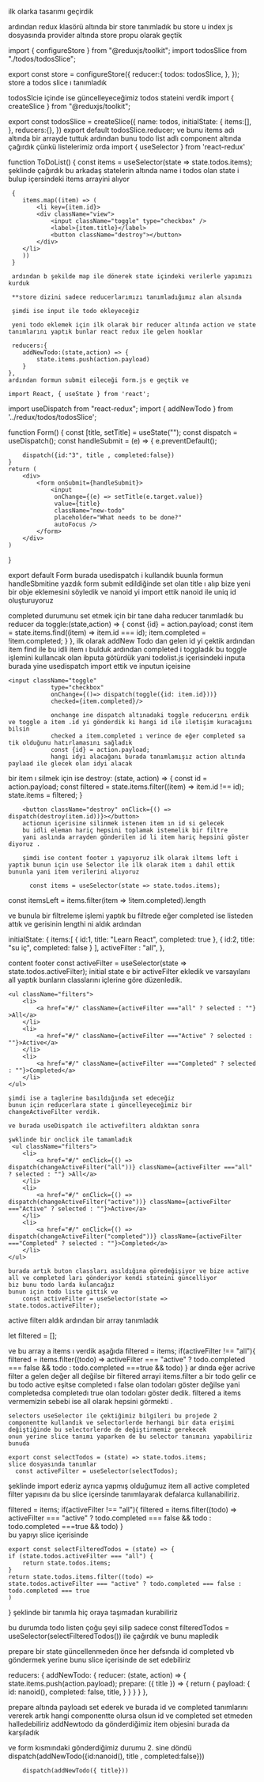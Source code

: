 ilk olarka tasarımı geçirdik 

ardından redux klasörü altında bir store tanımladık 
bu store u index js dosyasında provider altında store propu olarak geçtik

import { configureStore } from "@reduxjs/toolkit";
import todosSlice from "./todos/todosSlice";

export const store = configureStore({
    reducer:{
        todos: todosSlice,
    },
});
store a todos slice ı tanımladık

todosSlcie içinde ise güncelleyeceğimiz todos stateini verdik 
import { createSlice } from "@reduxjs/toolkit";

export const todosSlice = createSlice({
    name: todos,
    initialState: {
        items:[],
    },
    reducers:{},
})
export default todosSlice.reducer;
ve bunu items adı altında bir arrayde tuttuk
ardından bunu todo list adlı component altında çağırdık çünkü listelerimiz orda 
import { useSelector } from 'react-redux'

function ToDoList() {
const items = useSelector(state => state.todos.items); 
şeklinde çağırdık 
bu arkadaş statelerin altında name i todos olan state i bulup içersindeki items arrayini alıyor


     {
        items.map((item) => (
            <li key={item.id}>
            <div className="view">
                <input className="toggle" type="checkbox" />
                <label>{item.title}</label>
                <button className="destroy"></button>
            </div>
        </li>
        ))
     }

     ardından b şekilde map ile dönerek state içindeki verilerle yapımızı kurduk

     **store dizini sadece reducerlarımızı tanımladığımız alan alsında 

     şimdi ise input ile todo ekleyeceğiz 

     yeni todo eklemek için ilk olarak bir reducer altında action ve state tanımlarını yaptık bunlar react redux ile gelen hooklar 

     reducers:{
        addNewTodo:(state,action) => {
            state.items.push(action.payload)
        }
    },
    ardından formun submit eileceği form.js e geçtik ve

    import React, { useState } from 'react';
import useDispatch from "react-redux";
import { addNewTodo } from '../redux/todos/todosSlice';

function Form() {
    const [title, setTitle] = useState("");
    const dispatch = useDispatch();
    const handleSubmit = (e) => {
        e.preventDefault();

        dispatch({id:"3", title , completed:false})
    }
    return (
        <div>
            <form onSubmit={handleSubmit}>
                <input
                 onChange={(e) => setTitle(e.target.value)} 
                 value={title}
                 className="new-todo" 
                 placeholder="What needs to be done?" 
                 autoFocus />
            </form>
        </div>
    )
}

export default Form
burada usedispatch i kullandık buunla formun handleSbmitine yazdık form submit edildiğinde set olan title ı alıp bize yeni bir obje eklemesini söyledik
ve nanoid yi import ettik 
nanoid ile uniq id oluşturuyoruz 

completed durumunu set etmek için bir tane daha reducer tanımladık
bu reducer da 
 toggle:(state,action) => {
            const {id} = action.payload;
            const item = state.items.find((item) => item.id === id);
            item.completed = !item.completed;
        }
    },
    ilk olarak addNew Todo dan gelen id yi çektik 
    ardından item find ile bu idli item ı bulduk
    ardından completed i toggladık 
    bu toggle işlemini kullancak olan ibputa götürdük yani todolist.js içerisindeki inputa 
    burada yine usedispatch import ettik 
    ve inputun içeisine

    <input className="toggle" 
                type="checkbox" 
                onChange={()=> dispatch(toggle({id: item.id}))} 
                checked={item.completed}/>

                onchange ine dispatch altınadaki toggle reducerını erdik ve toggle a item .id yi gönderdik ki hangi id ile iletişim kuracağını bilsin 
                checked a item.completed ı verince de eğer completed sa tik olduğunu hatırlamasını sağladık 
                const {id} = action.payload;
                hangi idyi alacağanı burada tanımlamışız action altında paylaad ile glecek olan idyi alacak 

bir item ı silmek için ise 
 destroy: (state, action) => {
            const id = action.payload;
            const filtered = state.items.filter((item) => item.id !== id);
            state.items = filtered;
        }

        <button className="destroy" onClick={() => dispatch(destroy(item.id))}></button>
        actionun içerisine silinmek istenen item ın id si gelecek 
        bu idli eleman hariç hepsini toplamak istemelik bir filtre 
        yani aslında arrayden gönderilen id li item hariç hepsini göster diyoruz .

        şimdi ise content footer ı yapıyoruz ilk olarak iltems left i yaptık bunun için use Selector ile ilk olarak item ı dahil ettik bununla yani item verilerini alıyoruz 

          const items = useSelector(state => state.todos.items);


  const itemsLeft = items.filter(item => !item.completed).length

ve bunula bir filtreleme işlemi yaptık bu filtrede eğer completed ise listeden attık ve gerisinin lengthi ni aldık 
ardından 


  initialState: {
        items:[
            {
                id:1,
                title: "Learn React",
                completed: true
            },
            {
                id:2,
                title: "su iç",
                completed: false
            }
        ],
        activeFilter : "all",
    },

content footer
  const activeFilter = useSelector(state => state.todos.activeFilter);
initial state e bir activeFilter ekledik ve varsayılanı all yaptık 
bunların classlarını içlerine göre düzenledik.


    <ul className="filters">
        <li>
            <a href="#/" className={activeFilter ==="all" ? selected : ""} >All</a>
        </li>
        <li>
            <a href="#/" className={activeFilter ==="Active" ? selected : ""}>Active</a>
        </li>
        <li>
            <a href="#/" className={activeFilter ==="Completed" ? selected : ""}>Completed</a>
        </li>
    </ul>

    şimdi ise a taglerine basıldığında set edeceğiz 
    bunun için reducerlara state i güncelleyeceğimiz bir changeActiveFilter verdik.

    ve burada useDispatch ile activefilterı aldıktan sonra 

    şwklinde bir onclick ile tamamladık
     <ul className="filters">
        <li>
            <a href="#/" onClick={() => dispatch(changeActiveFilter("all"))} className={activeFilter ==="all" ? selected : ""} >All</a>
        </li>
        <li>
            <a href="#/" onClick={() => dispatch(changeActiveFilter("active"))} className={activeFilter ==="Active" ? selected : ""}>Active</a>
        </li>
        <li>
            <a href="#/" onClick={() => dispatch(changeActiveFilter("completed"))} className={activeFilter ==="Completed" ? selected : ""}>Completed</a>
        </li>
    </ul>

    burada artık buton classları asıldığına göredeğişiyor ve bize active all ve completed ları gönderiyor kendi stateini güncelliyor 
    biz bunu todo larda kulancağız
    bunun için todo liste gittik ve 
        const activeFilter = useSelector(state => state.todos.activeFilter);

active filterı aldık 
ardından bir array tanımladık 

let filtered = [];

ve bu array a items ı verdik aşağıda 
filtered = items;
    if(activeFilter !== "all"){
        filtered = items.filter((todo) => activeFilter === "active" 
        ? todo.completed === false && todo 
        : todo.completed ===true && todo)
    } 
    ar dında eğer acrive filter a gelen değer all değilse bir filtered arrayi 
    items.filter a bir todo gelir ce bu todo active eşitse completed ı false olan todoları göster değilse yani completedsa completedı true olan todoları göster dedik.
    filtered a items vermemizin sebebi ise all olarak hepsini görmekti .

    selectors useSelector ile çektiğimiz bilgileri bu projede 2 componentte kullandık ve selectorlerde herhangi bir data erişimi değiştiğinde bu selectorlerde de değiştirmemiz gerekecek
    onun yerine slice tanımı yaparken de bu selector tanımını yapabiliriz bunuda 

    export const selectTodos = (state) => state.todos.items;
    slice dosyasında tanımlar
      const activeFilter = useSelector(selectTodos);

şeklinde import ederiz
ayrıca yapmış olduğumuz item all active completed filter yapısını da bu slice içersinde tanımlayarak defalarca kullanabiliriz.

 filtered = items;
    if(activeFilter !== "all"){
        filtered = items.filter((todo) => activeFilter === "active" 
        ? todo.completed === false && todo 
        : todo.completed ===true && todo)
    }  
    bu yapıyı slice içerisinde 

    export const selectFilteredTodos = (state) => {
    if (state.todos.activeFilter === "all") {
        return state.todos.items;
    } 
    return state.todos.items.filter((todo) => 
    state.todos.activeFilter === "active" ? todo.completed === false : todo.completed === true 
    )
}
şeklinde bir tanımla hiç oraya taşımadan kurabiliriz

bu durumda todo listen çoğu şeyi silip sadece
const filteredTodos = useSelector(selectFilteredTodos())
ile çağırdık ve bunu mapledik


prepare 
bir state güncellenmeden önce her defsında id completed vb göndermek yerine bunu slice içerisinde de set edebiliriz 

 reducers: {
        addNewTodo: {
            reducer: (state, action) => {
                state.items.push(action.payload);
                prepare: ({ title }) => {
                    return {
                        payload: {
                            id: nanoid(),
                            completed: false,
                            title,
                        }
                    }
                }
            }
        },

prepare altında payloadı set ederek ve burada id ve completed tanımlarını vererek artık hangi componentte olursa olsun id ve completed set etmeden halledebiliriz addNewtodo da gönderdiğimiz item objesini burada da karşıladık 

ve form kısmındaki gönderdiğimiz durumu 2. sine döndü 
        dispatch(addNewTodo({id:nanoid(), title , completed:false}))

        dispatch(addNewTodo({ title}))

